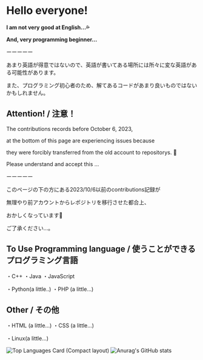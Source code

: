 # Hello everyone!
**I am not very good at English...💦**

**And, very programming beginner...**

ーーーーー

あまり英語が得意ではないので、英語が書いてある場所には所々に変な英語がある可能性があります。

また、プログラミング初心者のため、解てあるコードがあまり良いものではないかもしれません。

## Attention! / 注意！

The contributions records before October 6, 2023, 

at the bottom of this page are experiencing issues because 

they were forcibly transferred from the old account to repositorys.  🙇

Please understand and accept this ...

ーーーーー

このページの下の方にある2023/10/6以前のcontributions記録が

無理やり前アカウントからレポジトリを移行させた都合上、

おかしくなっています🙇

ご了承ください...。

## To Use Programming language / 使うことができるプログラミング言語
・C++
・Java
・JavaScript

・Python(a little..)
・PHP (a little...)

## Other / その他
・HTML (a little...)
・CSS (a little...)

・Linux(a little...)
<!--
#### Repository name details
・"Discord_○○○○" → Discord bot

・"WebSite_○○○○" → Website template & I make website. (Not good...)

・"My-○○○○" → I using files! (a part it)

・"△△△△_○○○○" → △△△△ create program
-->

![Top Languages Card (Compact layout)](https://github-readme-stats.vercel.app/api/top-langs/?username=Ay2416&layout=pie&theme=transparent&langs_count=10)
![Anurag's GitHub stats](https://github-readme-stats.vercel.app/api?username=Ay2416&show_icons=true&theme=transparent)

<!--
**Ay2416/Ay2416** is a ✨ _special_ ✨ repository because its `README.md` (this file) appears on your GitHub profile.

Here are some ideas to get you started:

- 🔭 I’m currently working on ...
- 🌱 I’m currently learning ...
- 👯 I’m looking to collaborate on ...
- 🤔 I’m looking for help with ...
- 💬 Ask me about ...
- 📫 How to reach me: ...
- 😄 Pronouns: ...
- ⚡ Fun fact: ...
-->
